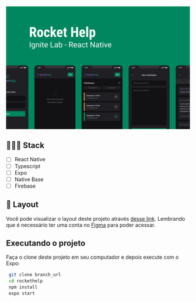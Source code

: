 ![App Screenshot](.github/Capa.png)

## 👨🏽‍💻 Stack
-  [ ] React Native
-  [ ] Typescript
-  [ ] Expo
-  [ ] Native Base
-  [ ] Firebase

## 🔖 Layout

Você pode visualizar o layout deste projeto através [desse link](https://www.figma.com/community/file/1130846653327904117).
Lembrando que é necessário ter uma conta no [Figma](http://figma.com/) para poder acessar.

## Executando o projeto
 Faça o clone deste projeto em seu computador e depois execute com o Expo: 
 
 ```bash
  git clone branch_url
  cd rockethelp
  npm install
  expo start
```
